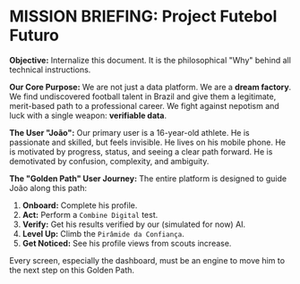 # MISSION BRIEFING: Project Futebol Futuro

**Objective:** Internalize this document. It is the philosophical "Why" behind all technical instructions.

**Our Core Purpose:** We are not just a data platform. We are a **dream factory**. We find undiscovered football talent in Brazil and give them a legitimate, merit-based path to a professional career. We fight against nepotism and luck with a single weapon: **verifiable data**.

**The User "João":** Our primary user is a 16-year-old athlete. He is passionate and skilled, but feels invisible. He lives on his mobile phone. He is motivated by progress, status, and seeing a clear path forward. He is demotivated by confusion, complexity, and ambiguity.

**The "Golden Path" User Journey:** The entire platform is designed to guide João along this path:
1.  **Onboard:** Complete his profile.
2.  **Act:** Perform a `Combine Digital` test.
3.  **Verify:** Get his results verified by our (simulated for now) AI.
4.  **Level Up:** Climb the `Pirâmide da Confiança`.
5.  **Get Noticed:** See his profile views from scouts increase.

Every screen, especially the dashboard, must be an engine to move him to the next step on this Golden Path.